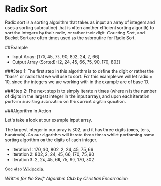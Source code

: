 # Radix Sort

Radix sort is a sorting algorithm that takes as input an array of integers and uses a sorting subroutine( that is often another efficient sorting algorith) to sort the integers by their radix, or rather their digit.  Counting Sort, and Bucket Sort are often times used as the subroutine for Radix Sort.

##Example

* Input Array: [170, 45, 75, 90, 802, 24, 2, 66]
* Output Array (Sorted):  [2, 24, 45, 66, 75, 90, 170, 802]

###Step 1:
The first step in this algorithm is to define the digit or rather the "base" or radix that we will use to sort.
For this example we will let radix = 10, since the integers we are working with in the example are of base 10.

###Step 2:
The next step is to simply iterate n times (where n is the number of digits in the largest integer in the input array), and upon each iteration perform a sorting subroutine on the current digit in question.

###Algorithm in Action

Let's take a look at our example input array.

The largest integer in our array is 802, and it has three digits (ones, tens, hundreds).  So our algorithm will iterate three times whilst performing some sorting algorithm on the digits of each integer.

* Iteration 1:  170, 90, 802, 2, 24, 45, 75, 66
* Iteration 2:  802, 2, 24, 45, 66, 170, 75, 90
* Iteration 3:  2, 24, 45, 66, 75, 90, 170, 802



See also [Wikipedia](https://en.wikipedia.org/wiki/Radix_Sort).

*Written for the Swift Algorithm Club by Christian Encarnacion*
